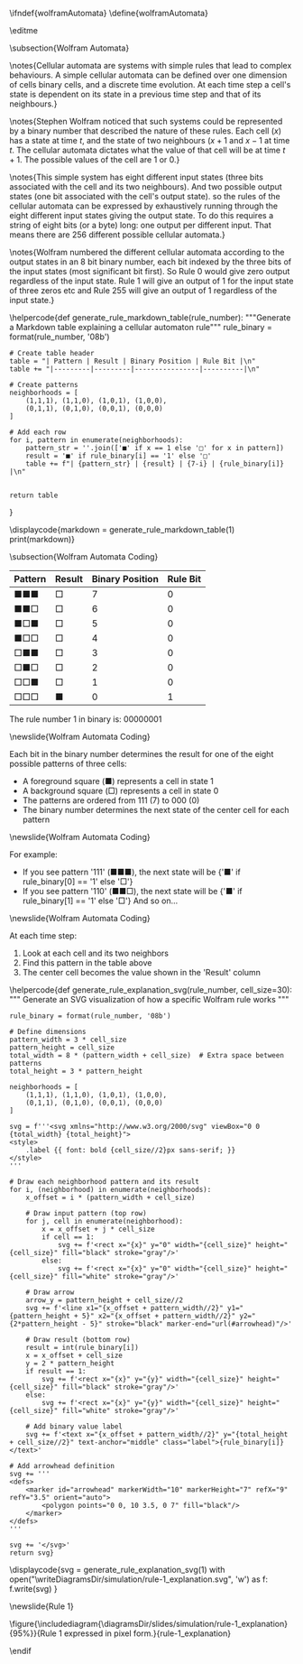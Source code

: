 \ifndef{wolframAutomata}
\define{wolframAutomata}


\editme


\subsection{Wolfram Automata}

\notes{Cellular automata are systems with simple rules that lead to complex behaviours. A simple cellular automata can be defined over one dimension of cells binary cells, and a discrete time evolution. At each time step a cell's state is dependent on its state in a previous time step and that of its neighbours.}

\notes{Stephen Wolfram noticed that such systems could be represented by a binary number that described the nature of these rules. Each cell ($x$) has a state at time $t$, and the state of two neighbours ($x+1$ and $x-1$ at time $t$. The cellular automata dictates what the value of that cell will be at time $t+1$. The possible values of the cell are $1$ or $0$.}

\notes{This simple system has eight different input states (three bits associated with the cell and its two neighbours). And two possible output states (one bit associated with the cell's output state). so the rules of the cellular automata can be expressed by exhaustively running through the eight different input states giving the output state. To do this requires a string of eight bits (or a byte) long: one output per different input. That means there are 256 different possible cellular automata.}

\notes{Wolfram numbered the different cellular automata according to the output states in an 8 bit binary number, each bit indexed by the three bits of the input states (most significant bit first). So Rule 0 would give zero output regardless of the input state. Rule 1 will give an output of 1 for the input state of three zeros etc and Rule 255 will give an output of 1 regardless of the input state.}

\helpercode{def generate_rule_markdown_table(rule_number):
    """Generate a Markdown table explaining a cellular automaton rule"""
    rule_binary = format(rule_number, '08b')
    
    # Create table header
    table = "| Pattern | Result | Binary Position | Rule Bit |\n"
    table += "|---------|---------|----------------|----------|\n"
    
    # Create patterns
    neighborhoods = [
        (1,1,1), (1,1,0), (1,0,1), (1,0,0),
        (0,1,1), (0,1,0), (0,0,1), (0,0,0)
    ]
    
    # Add each row
    for i, pattern in enumerate(neighborhoods):
        pattern_str = ''.join(['■' if x == 1 else '□' for x in pattern])
        result = '■' if rule_binary[i] == '1' else '□'
        table += f"| {pattern_str} | {result} | {7-i} | {rule_binary[i]} |\n"
    
    
    return table
}

\displaycode{markdown = generate_rule_markdown_table(1)
print(markdown)}


\subsection{Wolfram Automata Coding}

| Pattern | Result | Binary Position | Rule Bit |
|---------|---------|----------------|----------|
| ■■■ | □ | 7 | 0 |
| ■■□ | □ | 6 | 0 |
| ■□■ | □ | 5 | 0 |
| ■□□ | □ | 4 | 0 |
| □■■ | □ | 3 | 0 |
| □■□ | □ | 2 | 0 |
| □□■ | □ | 1 | 0 |
| □□□ | ■ | 0 | 1 |

The rule number 1 in binary is: 00000001

\newslide{Wolfram Automata Coding}

Each bit in the binary number determines the result for one of the eight possible patterns of three cells:
- A foreground square (■) represents a cell in state 1
- A background square (□) represents a cell in state 0
- The patterns are ordered from 111 (7) to 000 (0)
- The binary number determines the next state of the center cell for each pattern

\newslide{Wolfram Automata Coding}

For example:
- If you see pattern '111' (■■■), the next state will be {'■' if rule_binary[0] == '1' else '□'}
- If you see pattern '110' (■■□), the next state will be {'■' if rule_binary[1] == '1' else '□'}
And so on...

\newslide{Wolfram Automata Coding}

At each time step:
1. Look at each cell and its two neighbors
2. Find this pattern in the table above
3. The center cell becomes the value shown in the 'Result' column


\helpercode{def generate_rule_explanation_svg(rule_number, cell_size=30):
    """
	Generate an SVG visualization of how a specific Wolfram rule works
	"""
    
	rule_binary = format(rule_number, '08b')
    
    # Define dimensions
    pattern_width = 3 * cell_size
    pattern_height = cell_size
    total_width = 8 * (pattern_width + cell_size)  # Extra space between patterns
    total_height = 3 * pattern_height
    
    neighborhoods = [
        (1,1,1), (1,1,0), (1,0,1), (1,0,0),
        (0,1,1), (0,1,0), (0,0,1), (0,0,0)
    ]
    
    svg = f'''<svg xmlns="http://www.w3.org/2000/svg" viewBox="0 0 {total_width} {total_height}">
    <style>
        .label {{ font: bold {cell_size//2}px sans-serif; }}
    </style>
    '''
    
    # Draw each neighborhood pattern and its result
    for i, (neighborhood) in enumerate(neighborhoods):
        x_offset = i * (pattern_width + cell_size)
        
        # Draw input pattern (top row)
        for j, cell in enumerate(neighborhood):
            x = x_offset + j * cell_size
            if cell == 1:
                svg += f'<rect x="{x}" y="0" width="{cell_size}" height="{cell_size}" fill="black" stroke="gray"/>'
            else:
                svg += f'<rect x="{x}" y="0" width="{cell_size}" height="{cell_size}" fill="white" stroke="gray"/>'
        
        # Draw arrow
        arrow_y = pattern_height + cell_size//2
        svg += f'<line x1="{x_offset + pattern_width//2}" y1="{pattern_height + 5}" x2="{x_offset + pattern_width//2}" y2="{2*pattern_height - 5}" stroke="black" marker-end="url(#arrowhead)"/>'
        
        # Draw result (bottom row)
        result = int(rule_binary[i])
        x = x_offset + cell_size
        y = 2 * pattern_height
        if result == 1:
            svg += f'<rect x="{x}" y="{y}" width="{cell_size}" height="{cell_size}" fill="black" stroke="gray"/>'
        else:
            svg += f'<rect x="{x}" y="{y}" width="{cell_size}" height="{cell_size}" fill="white" stroke="gray"/>'
    
        # Add binary value label
        svg += f'<text x="{x_offset + pattern_width//2}" y="{total_height + cell_size//2}" text-anchor="middle" class="label">{rule_binary[i]}</text>'
    
    # Add arrowhead definition
    svg += '''
    <defs>
        <marker id="arrowhead" markerWidth="10" markerHeight="7" refX="9" refY="3.5" orient="auto">
            <polygon points="0 0, 10 3.5, 0 7" fill="black"/>
        </marker>
    </defs>
    '''
    
    svg += '</svg>'
    return svg}

\displaycode{svg = generate_rule_explanation_svg(1)
with open("\writeDiagramsDir/simulation/rule-1_explanation.svg", 'w') as f:
  f.write(svg)
}

\newslide{Rule 1}

\figure{\includediagram{\diagramsDir/slides/simulation/rule-1_explanation}{95%}}{Rule 1 expressed in pixel form.}{rule-1_explanation}



\endif
